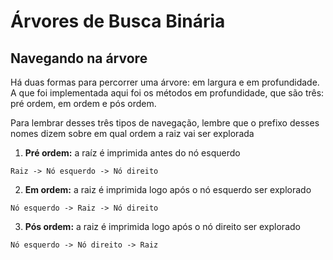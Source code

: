 # Árvores de  Busca Binária

## Navegando na árvore

Há duas formas para percorrer uma árvore: em largura e em profundidade. A que foi implementada aqui foi os métodos em profundidade, que são três: pré ordem, em ordem e pós ordem.

Para lembrar desses três tipos de navegação, lembre que o prefixo desses nomes dizem sobre em qual ordem a raiz vai ser explorada

1. **Pré ordem:** a raíz é imprimida antes do nó esquerdo

```
Raiz -> Nó esquerdo -> Nó direito
```

2. **Em ordem:** a raiz é imprimida logo após o nó esquerdo ser explorado

```
Nó esquerdo -> Raiz -> Nó direito
```

3. **Pós ordem:** a raiz é imprimida logo após o nó direito ser explorado

```
Nó esquerdo -> Nó direito -> Raiz
```
